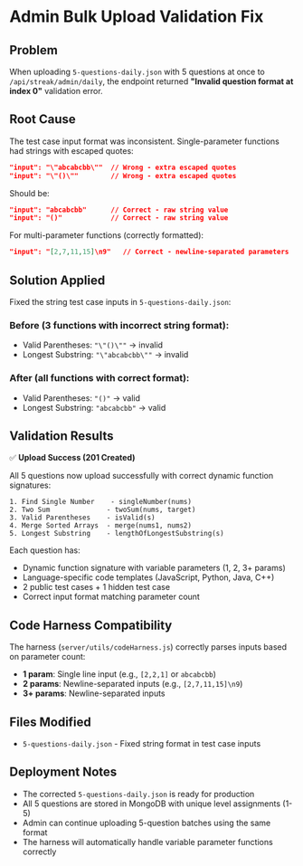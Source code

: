 # Admin Bulk Upload Validation Fix

## Problem
When uploading `5-questions-daily.json` with 5 questions at once to `/api/streak/admin/daily`, the endpoint returned **"Invalid question format at index 0"** validation error.

## Root Cause
The test case input format was inconsistent. Single-parameter functions had strings with escaped quotes:
```json
"input": "\"abcabcbb\""  // Wrong - extra escaped quotes
"input": "\"()\""        // Wrong - extra escaped quotes
```

Should be:
```json
"input": "abcabcbb"      // Correct - raw string value
"input": "()"            // Correct - raw string value
```

For multi-parameter functions (correctly formatted):
```json
"input": "[2,7,11,15]\n9"   // Correct - newline-separated parameters
```

## Solution Applied
Fixed the string test case inputs in `5-questions-daily.json`:

### Before (3 functions with incorrect string format):
- Valid Parentheses: `"\"()\""`  → invalid
- Longest Substring: `"\"abcabcbb\""`  → invalid

### After (all functions with correct format):
- Valid Parentheses: `"()"`  → valid
- Longest Substring: `"abcabcbb"`  → valid

## Validation Results

✅ **Upload Success (201 Created)**

All 5 questions now upload successfully with correct dynamic function signatures:

```
1. Find Single Number    - singleNumber(nums)
2. Two Sum              - twoSum(nums, target)
3. Valid Parentheses    - isValid(s)
4. Merge Sorted Arrays  - merge(nums1, nums2)
5. Longest Substring    - lengthOfLongestSubstring(s)
```

Each question has:
- Dynamic function signature with variable parameters (1, 2, 3+ params)
- Language-specific code templates (JavaScript, Python, Java, C++)
- 2 public test cases + 1 hidden test case
- Correct input format matching parameter count

## Code Harness Compatibility

The harness (`server/utils/codeHarness.js`) correctly parses inputs based on parameter count:
- **1 param**: Single line input (e.g., `[2,2,1]` or `abcabcbb`)
- **2 params**: Newline-separated inputs (e.g., `[2,7,11,15]\n9`)
- **3+ params**: Newline-separated inputs

## Files Modified
- `5-questions-daily.json` - Fixed string format in test case inputs

## Deployment Notes
- The corrected `5-questions-daily.json` is ready for production
- All 5 questions are stored in MongoDB with unique level assignments (1-5)
- Admin can continue uploading 5-question batches using the same format
- The harness will automatically handle variable parameter functions correctly
